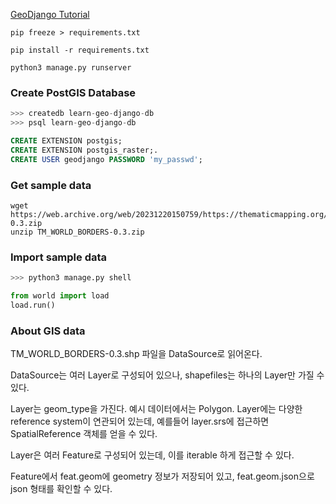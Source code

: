 [GeoDjango Tutorial](https://docs.djangoproject.com/en/5.1/ref/contrib/gis/tutorial/)

```
pip freeze > requirements.txt

pip install -r requirements.txt
```

```
python3 manage.py runserver
```



### Create PostGIS Database
```sql
>>> createdb learn-geo-django-db
>>> psql learn-geo-django-db

CREATE EXTENSION postgis;
CREATE EXTENSION postgis_raster;.
CREATE USER geodjango PASSWORD 'my_passwd';
```

### Get sample data
```
wget https://web.archive.org/web/20231220150759/https://thematicmapping.org/downloads/TM_WORLD_BORDERS-0.3.zip
unzip TM_WORLD_BORDERS-0.3.zip
```

### Import sample data
```python
>>> python3 manage.py shell

from world import load
load.run()
```

### About GIS data
TM_WORLD_BORDERS-0.3.shp 파일을 DataSource로 읽어온다.

DataSource는 여러 Layer로 구성되어 있으나, shapefiles는 하나의 Layer만 가질 수 있다.

Layer는 geom_type을 가진다. 예시 데이터에서는 Polygon. Layer에는 다양한 reference system이 연관되어 있는데, 예를들어 layer.srs에 접근하면 SpatialReference 객체를 얻을 수 있다.

Layer은 여러 Feature로 구성되어 있는데, 이를 iterable 하게 접근할 수 있다.

Feature에서 feat.geom에 geometry 정보가 저장되어 있고, feat.geom.json으로 json 형태를 확인할 수 있다.

